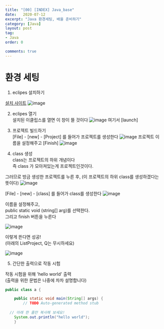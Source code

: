 ```yaml
---
title: "[00] [INDEX] Java_base"
date:   2020-07-12
excerpt: "Java 환경세팅, 배울 준비하기"
category: [Java]
layout: post
tag:
- Java
order: 0

comments: true
---
```



# 환경 세팅

1) eclipes 설치하기  

[설치 사이트](https://www.eclipse.org/downloads/)
![image](https://user-images.githubusercontent.com/76824611/114295833-a6673480-9ae2-11eb-94aa-df3673e2854a.png)
  
2) eclipes 열기  
설치된 이클립스를 열면 이 창이 뜰 것이다
![image](https://user-images.githubusercontent.com/76824611/114295848-cbf43e00-9ae2-11eb-80eb-08e0217cd2cf.png)
여기서 [launch]


3) 프로젝트 빌드하기  
[File] - [new] - [Project] 를 들어가 프로젝트를 생성한다
![image](https://user-images.githubusercontent.com/76824611/114295911-48871c80-9ae3-11eb-87fb-300e62f89682.png)
프로젝트 이름을 설정해주고 [Finish]
![image](https://user-images.githubusercontent.com/76824611/114296026-ef6bb880-9ae3-11eb-86ee-ee9483d4aa65.png)

4) class 생성  
class는 프로젝트의 하위 개념이다  
즉 class 가 모아져있는게 프로젝트인것이다.  


그러므로 방금 생성한 프로젝트를 누른 후, 
(이 프로젝트의 하위 class를 생성하겠다는 뜻이다)
![image](https://user-images.githubusercontent.com/76824611/114296131-6c972d80-9ae4-11eb-8056-eb456150dc4b.png)

[File] - [new] - [class] 를 들어가 class를 생성한다
![image](https://user-images.githubusercontent.com/76824611/114296162-92243700-9ae4-11eb-8a72-e77912423ab6.png)

이름을 설정해주고,   
public static void (string[] arg)를 선택한다.  
그리고 finish 버튼을 누른다

![image](https://user-images.githubusercontent.com/76824611/114296179-be3fb800-9ae4-11eb-8538-a265f9b5be2a.png)

이렇게 뜬다면 성공!  
(아래의 ListProject, Q는 무시하세요)

![image](https://user-images.githubusercontent.com/76824611/114296239-29898a00-9ae5-11eb-8559-e0bbb145c10e.png)


5) 간단한 출력으로 작동 시험  

작동 시험을 위해 'hello world' 출력   
(출력을 위한 문법은 나중에 차차 설명합니다)

```java
public class a {

	public static void main(String[] args) {
	 	// TODO Auto-generated method stub
  
  // 아래 한 줄만 복사해 보세요!
	System.out.println("hello world");
	}
```
